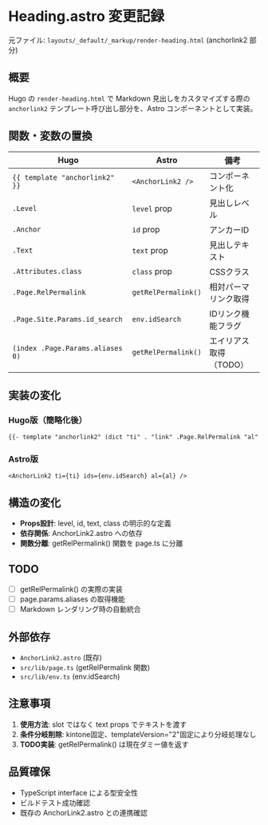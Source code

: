 # Heading.astro 変更記録

元ファイル: `layouts/_default/_markup/render-heading.html` (anchorlink2 部分)

## 概要

Hugo の `render-heading.html` で Markdown 見出しをカスタマイズする際の `anchorlink2` テンプレート呼び出し部分を、Astro コンポーネントとして実装。

## 関数・変数の置換

| Hugo | Astro | 備考 |
|------|-------|------|
| `{{ template "anchorlink2" }}` | `<AnchorLink2 />` | コンポーネント化 |
| `.Level` | `level` prop | 見出しレベル |
| `.Anchor` | `id` prop | アンカーID |
| `.Text` | `text` prop | 見出しテキスト |
| `.Attributes.class` | `class` prop | CSSクラス |
| `.Page.RelPermalink` | `getRelPermalink()` | 相対パーマリンク取得 |
| `.Page.Site.Params.id_search` | `env.idSearch` | IDリンク機能フラグ |
| `(index .Page.Params.aliases 0)` | `getRelPermalink()` | エイリアス取得（TODO） |

## 実装の変化

### Hugo版（簡略化後）
```html
{{- template "anchorlink2" (dict "ti" . "link" .Page.RelPermalink "al" (index .Page.Params.aliases 0) "ids" .Page.Site.Params.id_search ) }}
```

### Astro版
```astro
<AnchorLink2 ti={ti} ids={env.idSearch} al={al} />
```

## 構造の変化

- **Props設計**: level, id, text, class の明示的な定義
- **依存関係**: AnchorLink2.astro への依存
- **関数分離**: getRelPermalink() 関数を page.ts に分離

## TODO

- [ ] getRelPermalink() の実際の実装
- [ ] page.params.aliases の取得機能
- [ ] Markdown レンダリング時の自動統合

## 外部依存

- `AnchorLink2.astro` (既存)
- `src/lib/page.ts` (getRelPermalink 関数)
- `src/lib/env.ts` (env.idSearch)

## 注意事項

1. **使用方法**: slot ではなく text props でテキストを渡す
2. **条件分岐削除**: kintone固定、templateVersion="2"固定により分岐処理なし
3. **TODO実装**: getRelPermalink() は現在ダミー値を返す

## 品質確保

- TypeScript interface による型安全性
- ビルドテスト成功確認
- 既存の AnchorLink2.astro との連携確認